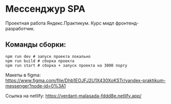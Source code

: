 # Мессенджур SPA

Проектная работа Яндекс.Практикум. Курс мидл фронтенд-разработчик.

## Команды сборки:
```
npm run dev # запуск проекта локально
npm run build # сборка проекта
npm run start # сборка + запуск проекта на 3000 порту
```

Макеты в figma: https://www.figma.com/file/Dhb1EOJFJ2U1X430XoKSTr/yandex-praktikum-messenger?node-id=0%3A1


Ссылка на netlify: https://verdant-malasada-fddd8e.netlify.app/
